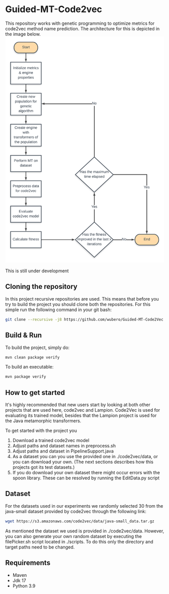 # Guided-MT-Code2vec
This repository works with genetic programming to optimize metrics for code2vec method name prediction.
The architecture for this is depicted in the image below.
![Architecture plan](./src/main/resources/Thesis_pipeline.png)

This is still under development

## Cloning the repository
In this project recursive repositories are used. This means that before you try to build the project you should clone both the repositories.
For this simple run the following command in your git bash:

```sh
git clone --recursive -j8 https://github.com/wubero/Guided-MT-Code2Vec.git
```

## Build & Run

To build the project, simply do:

```sh
mvn clean package verify
```

To build an executable:

```sh
mvn package verify
```

## How to get started

It's highly recommended that new users start by looking at both other projects that are used here, code2vec and Lampion.
Code2Vec is used for evaluating its trained model, besides that the Lampion project is used for the Java metamorphic transformers.

To get started with the project you

1. Download a trained code2vec model
2. Adjust paths and dataset names in preprocess.sh
3. Adjust paths and dataset in PipelineSupport.java
4. As a dataset you can you use the provided one in ./code2vec/data, or you can download your own. (The next sections describes how this projects got its test datasets.)
5. If you do download your own dataset there might occur errors with the spoon library. These can be resolved by running the EditData.py script

## Dataset

For the datasets used in our experiments we randomly selected 30 from the java-small dataset provided by code2vec
through the following link: 

```sh
wget https://s3.amazonaws.com/code2vec/data/java-small_data.tar.gz
```

As mentioned the dataset we used is provided in ./code2vec/data. However, you can also generate your own random dataset
by executing the filePicker.sh script located in ./scripts. To do this only the directory and target paths need to be changed.

## Requirements

- Maven
- Jdk 17
- Python 3.9

